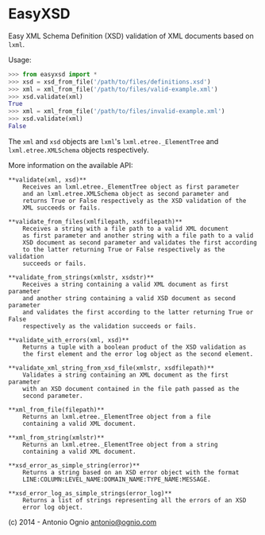 EasyXSD
=======

Easy XML Schema Definition (XSD) validation of XML documents based on ```lxml```.

Usage:

```python
>>> from easyxsd import *
>>> xsd = xsd_from_file('/path/to/files/definitions.xsd')
>>> xml = xml_from_file('/path/to/files/valid-example.xml')
>>> xsd.validate(xml)
True
>>> xml = xml_from_file('/path/to/files/invalid-example.xml')
>>> xsd.validate(xml)
False
```

The ```xml``` and ```xsd``` objects are ```lxml```'s ```lxml.etree._ElementTree```
and ```lxml.etree.XMLSchema``` objects respectively.

More information on the available API:

    **validate(xml, xsd)**
        Receives an lxml.etree._ElementTree object as first parameter
        and an lxml.etree.XMLSchema object as second parameter and
        returns True or False respectively as the XSD validation of the
        XML succeeds or fails.
    
    **validate_from_files(xmlfilepath, xsdfilepath)**
        Receives a string with a file path to a valid XML document 
        as first parameter and another string with a file path to a valid
        XSD document as second parameter and validates the first according 
        to the latter returning True or False respectively as the validation
        succeeds or fails.
    
    **validate_from_strings(xmlstr, xsdstr)**
        Receives a string containing a valid XML document as first parameter
        and another string containing a valid XSD document as second parameter
        and validates the first according to the latter returning True or False
        respectively as the validation succeeds or fails.

    **validate_with_errors(xml, xsd)**
        Returns a tuple with a boolean product of the XSD validation as
        the first element and the error log object as the second element.
    
    **validate_xml_string_from_xsd_file(xmlstr, xsdfilepath)**
        Validates a string containing an XML document as the first parameter
        with an XSD document contained in the file path passed as the
        second parameter.
    
    **xml_from_file(filepath)**
        Returns an lxml.etree._ElementTree object from a file
        containing a valid XML document.
    
    **xml_from_string(xmlstr)**
        Returns an lxml.etree._ElementTree object from a string
        containing a valid XML document.
    
    **xsd_error_as_simple_string(error)**
        Returns a string based on an XSD error object with the format
        LINE:COLUMN:LEVEL_NAME:DOMAIN_NAME:TYPE_NAME:MESSAGE.
    
    **xsd_error_log_as_simple_strings(error_log)**
        Returns a list of strings representing all the errors of an XSD
        error log object.

(c) 2014 - Antonio Ognio <antonio@ognio.com>
